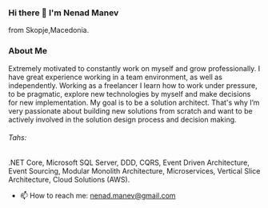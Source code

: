 ### Hi there 👋 I'm Nenad Manev
from Skopje,Macedonia. 

<h3>About Me </h3>

Extremely motivated to constantly work on myself and grow professionally. I have great experience working in a team environment, as well as independently.
Working as a freelancer I learn how to work under pressure, to be pragmatic, explore new technologies by myself and make decisions for new implementation. My goal is to be a solution architect. That's why I’m very passionate about building new solutions from scratch and want to be actively involved in the solution design process and decision making.

<h6>Tahs:</h6>
.NET Core, Microsoft SQL Server, DDD, CQRS, Event Driven Architecture, Event Sourcing, Modular Monolith Architecture, Microservices, Vertical Slice Architecture, Cloud Solutions (AWS).

- 📫 How to reach me: nenad.manev@gmail.com


  
